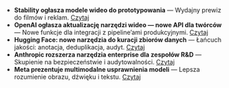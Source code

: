 - **Stability ogłasza modele wideo do prototypowania** — Wydajny prewiz do filmów i reklam. [Czytaj](https://news.google.com/articles/placeholder-stability-video)
- **OpenAI ogłasza aktualizację narzędzi wideo — nowe API dla twórców** — Nowe funkcje dla integracji z pipeline’ami produkcyjnymi. [Czytaj](https://news.google.com/articles/placeholder-openai-video)
- **Hugging Face: nowe narzędzia do kuracji zbiorów danych** — Łańcuch jakości: anotacja, deduplikacja, audyt. [Czytaj](https://news.google.com/articles/placeholder-hf-datasets)
- **Anthropic rozszerza narzędzia enterprise dla zespołów R&D** — Skupienie na bezpieczeństwie i audytowalności. [Czytaj](https://news.google.com/articles/placeholder-anthropic-enterprise)
- **Meta prezentuje multimodalne usprawnienia modeli** — Lepsza rozumienie obrazu, dźwięku i tekstu. [Czytaj](https://news.google.com/articles/placeholder-meta-mm)